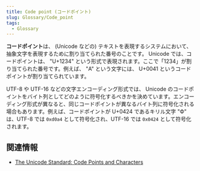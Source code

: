 ```yaml
---
title: Code point (コードポイント)
slug: Glossary/Code_point
tags:
  - Glossary
---
```


**コードポイント**は、 (Unicode などの) テキストを表現するシステムにおいて、抽象文字を表現するために割り当てられた番号のことです。 Unicode では、コードポイントは、 "U+1234" という形式で表現されます。ここで「1234」が割り当てられた番号です。例えば、 "A" という文字には、 U+0041 というコードポイントが割り当てられています。

UTF-8 や UTF-16 などの文字エンコーディング形式では、 Unicode のコードポイントをバイト列としてどのように符号化するべきかを決めています。エンコーディング形式が異なると、同じコードポイントが異なるバイト列に符号化される場合もあります。例えば、コードポイントが U+0424 であるキリル文字 "Ф" は、UTF-8 では `0xd0a4` として符号化され、UTF-16 では `0x0424` として符号化されます。

## 関連情報

- [The Unicode Standard: Code Points and Characters](https://www.unicode.org/versions/Unicode14.0.0/ch02.pdf#G25564)
